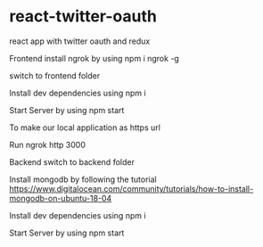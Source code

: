 # react-twitter-oauth

react app with twitter oauth and redux

Frontend
install ngrok by using npm i ngrok -g

switch to frontend folder

Install dev dependencies using npm i

Start Server by using npm start

To make our local application as https url

Run ngrok http 3000 

Backend
switch to backend folder

Install mongodb by following the tutorial https://www.digitalocean.com/community/tutorials/how-to-install-mongodb-on-ubuntu-18-04

Install dev dependencies using npm i

Start Server by using npm start




